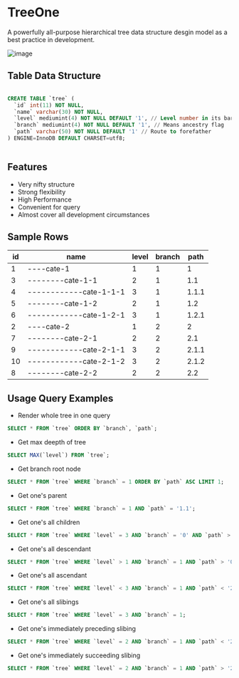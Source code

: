 
# TreeOne
A powerfully all-purpose hierarchical tree data structure desgin model as a best practice in development. 

![image](https://user-images.githubusercontent.com/11038908/115105931-6d243e00-9f94-11eb-9ff8-dd10f99061ef.png)


## Table Data Structure

```sql

CREATE TABLE `tree` (
  `id` int(11) NOT NULL,
  `name` varchar(30) NOT NULL, 
  `level` mediumint(4) NOT NULL DEFAULT '1', // Level number in its barnch
  `branch` mediumint(4) NOT NULL DEFAULT '1', // Means ancestry flag
  `path` varchar(50) NOT NULL DEFAULT '1' // Route to forefather
) ENGINE=InnoDB DEFAULT CHARSET=utf8;
  
```

## Features
- Very nifty structure
- Strong flexibility
- High Performance
- Convenient for query
- Almost cover all development circumstances


##  Sample Rows
id | name | level | branch | path 
--- | --- | --- | --- | --- 
1 | ----cate-1 | 1 | 1 | 1 
3 | --------cate-1-1 | 2 | 1 | 1.1 
4 | ------------cate-1-1-1 | 3 | 1 | 1.1.1 
5 | --------cate-1-2 | 2 | 1 | 1.2 
6 | ------------cate-1-2-1 | 3 | 1 | 1.2.1 
2 | ----cate-2 | 1 | 2 | 2 
7 | --------cate-2-1 | 2 | 2 | 2.1 
9 | ------------cate-2-1-1 | 3 | 2 | 2.1.1 
10 | ------------cate-2-1-2 | 3 | 2 | 2.1.2 
8 | --------cate-2-2 | 2 | 2 | 2.2

## Usage Query Examples

- Render whole tree in one query
```sql
SELECT * FROM `tree` ORDER BY `branch`, `path`;
```

- Get max deepth of tree
```sql
SELECT MAX(`level`) FROM `tree`;
```

- Get branch root node
```sql
SELECT * FROM `tree` WHERE `branch` = 1 ORDER BY `path` ASC LIMIT 1;
```

- Get one's parent
```sql
SELECT * FROM `tree` WHERE `branch` = 1 AND `path` = '1.1';
```

- Get one's all children
```sql
SELECT * FROM `tree` WHERE `level` = 3 AND `branch` = '0' AND `path` > '1.1' AND `path` < '1.2';
```

- Get one's all descendant
```sql
SELECT * FROM `tree` WHERE `level` > 1 AND `branch` = 1 AND `path` > '0';
```

- Get one's all ascendant
```sql
SELECT * FROM `tree` WHERE `level` < 3 AND `branch` = 1 AND `path` < '2.1.2';
```

- Get one's all slibings
```sql
SELECT * FROM `tree` WHERE `level` = 3 AND `branch` = 1;
```

- Get one's immediately preceding slibing
```sql
SELECT * FROM `tree` WHERE `level` = 2 AND `branch` = 1 AND `path` < '2.2' ORDER BY `path` DESC LIMIT 1;
```

- Get one's immediately succeeding slibing
```sql
SELECT * FROM `tree` WHERE `level` = 2 AND `branch` = 1 AND `path` > '2.2' ORDER BY `path` ASC LIMIT 1;
```


